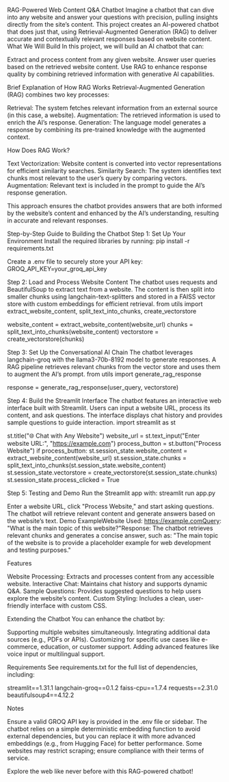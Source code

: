 RAG-Powered Web Content Q&A Chatbot
Imagine a chatbot that can dive into any website and answer your questions with precision, pulling insights directly from the site’s content. This project creates an AI-powered chatbot that does just that, using Retrieval-Augmented Generation (RAG) to deliver accurate and contextually relevant responses based on website content.
What We Will Build
In this project, we will build an AI chatbot that can:

Extract and process content from any given website.
Answer user queries based on the retrieved website content.
Use RAG to enhance response quality by combining retrieved information with generative AI capabilities.

Brief Explanation of How RAG Works
Retrieval-Augmented Generation (RAG) combines two key processes:

Retrieval: The system fetches relevant information from an external source (in this case, a website).
Augmentation: The retrieved information is used to enrich the AI’s response.
Generation: The language model generates a response by combining its pre-trained knowledge with the augmented context.

How Does RAG Work?

Text Vectorization: Website content is converted into vector representations for efficient similarity searches.
Similarity Search: The system identifies text chunks most relevant to the user’s query by comparing vectors.
Augmentation: Relevant text is included in the prompt to guide the AI’s response generation.

This approach ensures the chatbot provides answers that are both informed by the website’s content and enhanced by the AI’s understanding, resulting in accurate and relevant responses.

Step-by-Step Guide to Building the Chatbot
Step 1: Set Up Your Environment
Install the required libraries by running:
pip install -r requirements.txt

Create a .env file to securely store your API key:
GROQ_API_KEY=your_groq_api_key

Step 2: Load and Process Website Content
The chatbot uses requests and BeautifulSoup to extract text from a website. The content is then split into smaller chunks using langchain-text-splitters and stored in a FAISS vector store with custom embeddings for efficient retrieval.
from utils import extract_website_content, split_text_into_chunks, create_vectorstore

website_content = extract_website_content(website_url)
chunks = split_text_into_chunks(website_content)
vectorstore = create_vectorstore(chunks)

Step 3: Set Up the Conversational AI Chain
The chatbot leverages langchain-groq with the llama3-70b-8192 model to generate responses. A RAG pipeline retrieves relevant chunks from the vector store and uses them to augment the AI’s prompt.
from utils import generate_rag_response

response = generate_rag_response(user_query, vectorstore)

Step 4: Build the Streamlit Interface
The chatbot features an interactive web interface built with Streamlit. Users can input a website URL, process its content, and ask questions. The interface displays chat history and provides sample questions to guide interaction.
import streamlit as st

st.title("🌐 Chat with Any Website")
website_url = st.text_input("Enter website URL:", "https://example.com")
process_button = st.button("Process Website")
if process_button:
    st.session_state.website_content = extract_website_content(website_url)
    st.session_state.chunks = split_text_into_chunks(st.session_state.website_content)
    st.session_state.vectorstore = create_vectorstore(st.session_state.chunks)
    st.session_state.process_clicked = True

Step 5: Testing and Demo
Run the Streamlit app with:
streamlit run app.py

Enter a website URL, click "Process Website," and start asking questions. The chatbot will retrieve relevant content and generate answers based on the website’s text.
Demo ExampleWebsite Used: https://example.comQuery: "What is the main topic of this website?"Response: The chatbot retrieves relevant chunks and generates a concise answer, such as: "The main topic of the website is to provide a placeholder example for web development and testing purposes."

Features

Website Processing: Extracts and processes content from any accessible website.
Interactive Chat: Maintains chat history and supports dynamic Q&A.
Sample Questions: Provides suggested questions to help users explore the website’s content.
Custom Styling: Includes a clean, user-friendly interface with custom CSS.

Extending the Chatbot
You can enhance the chatbot by:

Supporting multiple websites simultaneously.
Integrating additional data sources (e.g., PDFs or APIs).
Customizing for specific use cases like e-commerce, education, or customer support.
Adding advanced features like voice input or multilingual support.

Requirements
See requirements.txt for the full list of dependencies, including:

streamlit==1.31.1
langchain-groq==0.1.2
faiss-cpu==1.7.4
requests==2.31.0
beautifulsoup4==4.12.2

Notes

Ensure a valid GROQ API key is provided in the .env file or sidebar.
The chatbot relies on a simple deterministic embedding function to avoid external dependencies, but you can replace it with more advanced embeddings (e.g., from Hugging Face) for better performance.
Some websites may restrict scraping; ensure compliance with their terms of service.

Explore the web like never before with this RAG-powered chatbot!
